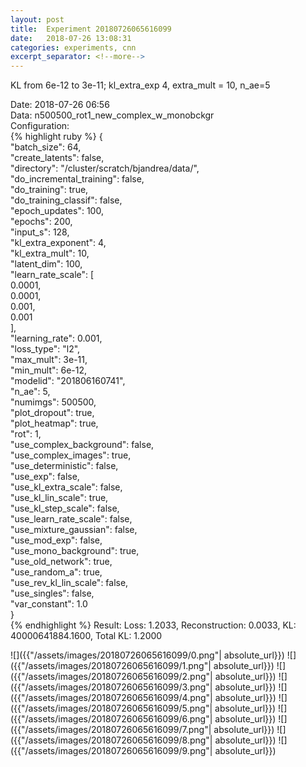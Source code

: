 ```yaml
---
layout: post
title:  Experiment 20180726065616099
date:   2018-07-26 13:08:31
categories: experiments, cnn
excerpt_separator: <!--more-->
---
```

KL from 6e-12 to 3e-11; kl_extra_exp 4, extra_mult = 10, n_ae=5  

 <!--more-->
Date: 2018-07-26 06:56  
Data: n500500_rot1_new_complex_w_monobckgr  
Configuration:   
{% highlight ruby %}
{  
    "batch_size": 64,   
    "create_latents": false,   
    "directory": "/cluster/scratch/bjandrea/data/",   
    "do_incremental_training": false,   
    "do_training": true,   
    "do_training_classif": false,   
    "epoch_updates": 100,   
    "epochs": 200,   
    "input_s": 128,   
    "kl_extra_exponent": 4,   
    "kl_extra_mult": 10,   
    "latent_dim": 100,   
    "learn_rate_scale": [  
        0.0001,   
        0.0001,   
        0.001,   
        0.001  
    ],   
    "learning_rate": 0.001,   
    "loss_type": "l2",   
    "max_mult": 3e-11,   
    "min_mult": 6e-12,   
    "modelid": "201806160741",   
    "n_ae": 5,   
    "numimgs": 500500,   
    "plot_dropout": true,   
    "plot_heatmap": true,   
    "rot": 1,   
    "use_complex_background": false,   
    "use_complex_images": true,   
    "use_deterministic": false,   
    "use_exp": false,   
    "use_kl_extra_scale": false,   
    "use_kl_lin_scale": true,   
    "use_kl_step_scale": false,   
    "use_learn_rate_scale": false,   
    "use_mixture_gaussian": false,   
    "use_mod_exp": false,   
    "use_mono_background": true,   
    "use_old_network": true,   
    "use_random_a": true,   
    "use_rev_kl_lin_scale": false,   
    "use_singles": false,   
    "var_constant": 1.0  
}  
{% endhighlight %}
Result: Loss: 1.2033, Reconstruction: 0.0033, KL: 40000641884.1600, Total KL: 1.2000  

![]({{"/assets/images/20180726065616099/0.png"| absolute_url}})
![]({{"/assets/images/20180726065616099/1.png"| absolute_url}})
![]({{"/assets/images/20180726065616099/2.png"| absolute_url}})
![]({{"/assets/images/20180726065616099/3.png"| absolute_url}})
![]({{"/assets/images/20180726065616099/4.png"| absolute_url}})
![]({{"/assets/images/20180726065616099/5.png"| absolute_url}})
![]({{"/assets/images/20180726065616099/6.png"| absolute_url}})
![]({{"/assets/images/20180726065616099/7.png"| absolute_url}})
![]({{"/assets/images/20180726065616099/8.png"| absolute_url}})
![]({{"/assets/images/20180726065616099/9.png"| absolute_url}})
